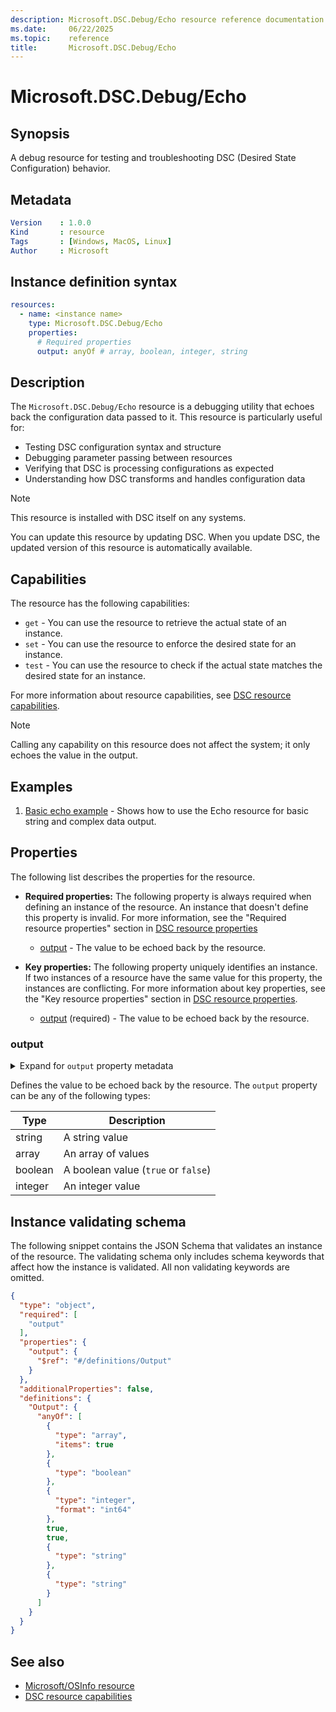 ```yaml
---
description: Microsoft.DSC.Debug/Echo resource reference documentation
ms.date:     06/22/2025
ms.topic:    reference
title:       Microsoft.DSC.Debug/Echo
---
```


# Microsoft.DSC.Debug/Echo

## Synopsis

A debug resource for testing and troubleshooting DSC (Desired State Configuration) behavior.

## Metadata

```yaml
Version    : 1.0.0
Kind       : resource
Tags       : [Windows, MacOS, Linux]
Author     : Microsoft
```

## Instance definition syntax

```yaml
resources:
  - name: <instance name>
    type: Microsoft.DSC.Debug/Echo
    properties:
      # Required properties
      output: anyOf # array, boolean, integer, string
```

## Description

The `Microsoft.DSC.Debug/Echo` resource is a debugging utility that echoes back the configuration
data passed to it. This resource is particularly useful for:

- Testing DSC configuration syntax and structure
- Debugging parameter passing between resources
- Verifying that DSC is processing configurations as expected
- Understanding how DSC transforms and handles configuration data

> [!NOTE]
> This resource is installed with DSC itself on any systems.
>
> You can update this resource by updating DSC. When you update DSC, the updated version of this
> resource is automatically available.

## Capabilities

The resource has the following capabilities:

- `get` - You can use the resource to retrieve the actual state of an instance.
- `set` - You can use the resource to enforce the desired state for an instance.
- `test` - You can use the resource to check if the actual state matches the desired state
  for an instance.

For more information about resource capabilities, see
[DSC resource capabilities][01].

> [!NOTE]
> Calling any capability on this resource does not affect the system;
> it only echoes the value in the output.

## Examples

1. [Basic echo example](./examples/basic-echo-example.md) - Shows how to use the Echo resource
   for basic string and complex data output.

## Properties

The following list describes the properties for the resource.

- **Required properties:** <a id="required-properties"></a> The following property is always
  required when defining an instance of the resource. An instance that doesn't define this
  property is invalid. For more information, see the "Required resource properties" section in
  [DSC resource properties][02]

  - [output](#output) - The value to be echoed back by the resource.

- **Key properties:** <a id="key-properties"></a> The following property uniquely identifies an
  instance. If two instances of a resource have the same value for this property, the instances are
  conflicting. For more information about key properties, see the "Key resource properties" section in [DSC resource properties][03].

  - [output](#output) (required) - The value to be echoed back by the resource.

### output

<details><summary>Expand for <code>output</code> property metadata</summary>

```yaml
Type             : anyOf (string, array, boolean, integer)
IsRequired       : true
IsKey            : true
IsReadOnly       : false
IsWriteOnly      : false
```

</details>

Defines the value to be echoed back by the resource. The `output` property can be any of the following types:

| Type    | Description                                 |
|---------|---------------------------------------------|
| string  | A string value                              |
| array   | An array of values                          |
| boolean | A boolean value (`true` or `false`)         |
| integer | An integer value                            |

## Instance validating schema

The following snippet contains the JSON Schema that validates an instance of the resource. The
validating schema only includes schema keywords that affect how the instance is validated. All
non validating keywords are omitted.

```json
{
  "type": "object",
  "required": [
    "output"
  ],
  "properties": {
    "output": {
      "$ref": "#/definitions/Output"
    }
  },
  "additionalProperties": false,
  "definitions": {
    "Output": {
      "anyOf": [
        {
          "type": "array",
          "items": true
        },
        {
          "type": "boolean"
        },
        {
          "type": "integer",
          "format": "int64"
        },
        true,
        true,
        {
          "type": "string"
        },
        {
          "type": "string"
        }
      ]
    }
  }
}
```

## See also

- [Microsoft/OSInfo resource][04]
- [DSC resource capabilities][01]

<!-- Link definitions -->
[01]: ../../../../../concepts/resources/capabilities.md
[02]: ../../../../../concepts/resources/properties.md#required-resource-properties
[03]: ../../../../../concepts/resources/properties.md#key-resource-properties
[04]: ../../osinfo/index.md
